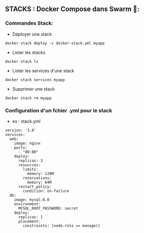 ## STACKS : Docker Compose dans Swarm 📡:


### Commandes Stack:
- Déployer une stack
```
docker stack deploy -c docker-stack.yml myapp
```
- Lister les stacks
```
docker stack ls
```
- Lister les services d'une stack
```
docker stack services myapp
```
- Supprimer une stack
```
docker stack rm myapp
```



### Configuration d'un fchier .yml pour le stack
- ex : stack.yml

```
version: '3.8'
services:
  web:
    image: nginx
    ports:
      - "80:80"
    deploy:
      replicas: 3
      resources:
        limits:
          memory: 128M
        reservations:
          memory: 64M
      restart_policy:
        condition: on-failure
  db:
    image: mysql:8.0
    environment:
      MYSQL_ROOT_PASSWORD: secret
    deploy:
      replicas: 1
      placement:
        constraints: [node.role == manager]
```
